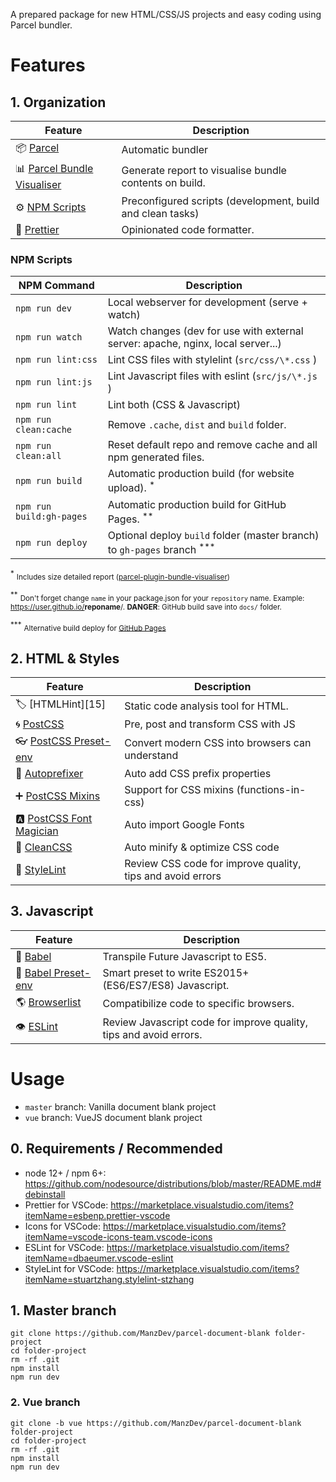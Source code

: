 A prepared package for new HTML/CSS/JS projects and easy coding using Parcel bundler.

# Features

## 1. Organization

| Feature                           | Description                                                |
| --------------------------------- | ---------------------------------------------------------- |
| 📦 [Parcel][1]                    | Automatic bundler                                          |
| 📊 [Parcel Bundle Visualiser][16] | Generate report to visualise bundle contents on build.     |
| ⚙️ [NPM Scripts][2]               | Preconfigured scripts (development, build and clean tasks) |
| 🦋 [Prettier][14]                 | Opinionated code formatter.                                |

[1]: https://parceljs.org/
[2]: https://docs.npmjs.com/misc/scripts
[14]: https://prettier.io/
[16]: https://github.com/gregtillbrook/parcel-plugin-bundle-visualiser

### NPM Scripts

| NPM Command              | Description                                                                           |
| ------------------------ | ------------------------------------------------------------------------------------- |
| `npm run dev`            | Local webserver for development (serve + watch)                                       |
| `npm run watch`          | Watch changes (dev for use with external server: apache, nginx, local server...)      |
| `npm run lint:css`       | Lint CSS files with stylelint (`src/css/\*.css` )                                     |
| `npm run lint:js`        | Lint Javascript files with eslint (`src/js/\*.js` )                                   |
| `npm run lint`           | Lint both (CSS & Javascript)                                                          |
| `npm run clean:cache`    | Remove `.cache`, `dist` and `build` folder.                                           |
| `npm run clean:all`      | Reset default repo and remove cache and all npm generated files.                      |
| `npm run build`          | Automatic production build (for website upload). <sup>\*</sup>                        |
| `npm run build:gh-pages` | Automatic production build for GitHub Pages. <sup>\*\*</sup>                          |
| `npm run deploy`         | Optional deploy `build` folder (master branch) to `gh-pages` branch <sup>\*\*\*</sup> |

<sup>\*</sup> <small>Includes size detailed report ([parcel-plugin-bundle-visualiser](https://github.com/gregtillbrook/parcel-plugin-bundle-visualiser))</small>

<sup>\*\*</sup> <small>Don't forget change `name` in your package.json for your `repository` name. Example: https://user.github.io/<strong>reponame</strong>/. **DANGER**: GitHub build save into `docs/` folder.</small>

<sup>\*\*\*</sup> <small>Alternative build deploy for [GitHub Pages](https://pages.github.com/)</small>

## 2. HTML & Styles

| Feature                       | Description                                                |
| ----------------------------- | ---------------------------------------------------------- |
| 🏷️ [HTMLHint][15]             | Static code analysis tool for HTML.                        |
| 🌀 [PostCSS][3]               | Pre, post and transform CSS with JS                        |
| 👓 [PostCSS Preset-env][4]    | Convert modern CSS into browsers can understand            |
| 🍂 [Autoprefixer][5]          | Auto add CSS prefix properties                             |
| ➕ [PostCSS Mixins][6]        | Support for CSS mixins (functions-in-css)                  |
| 🅰️ [PostCSS Font Magician][7] | Auto import Google Fonts                                   |
| 🔧 [CleanCSS][8]              | Auto minify & optimize CSS code                            |
| 🤵 [StyleLint][9]             | Review CSS code for improve quality, tips and avoid errors |

[3]: https://postcss.org/
[4]: https://preset-env.cssdb.org/features
[5]: https://autoprefixer.github.io/
[6]: https://github.com/postcss/postcss-mixins
[7]: https://github.com/jonathantneal/postcss-font-magician
[8]: https://github.com/jakubpawlowicz/clean-css
[9]: https://stylelint.io/

## 3. Javascript

| Feature                   | Description                                                        |
| ------------------------- | ------------------------------------------------------------------ |
| 💼 [Babel][10]            | Transpile Future Javascript to ES5.                                |
| 🎁 [Babel Preset-env][11] | Smart preset to write ES2015+ (ES6/ES7/ES8) Javascript.            |
| 🌎 [Browserlist][12]      | Compatibilize code to specific browsers.                           |
| 👁️ [ESLint][13]           | Review Javascript code for improve quality, tips and avoid errors. |

[10]: https://babeljs.io/
[11]: https://babeljs.io/docs/en/babel-preset-env
[12]: https://browserl.ist/
[13]: https://eslint.org/

# Usage

- `master` branch: Vanilla document blank project
- `vue` branch: VueJS document blank project

## 0. Requirements / Recommended

- node 12+ / npm 6+: https://github.com/nodesource/distributions/blob/master/README.md#debinstall
- Prettier for VSCode: https://marketplace.visualstudio.com/items?itemName=esbenp.prettier-vscode
- Icons for VSCode: https://marketplace.visualstudio.com/items?itemName=vscode-icons-team.vscode-icons
- ESLint for VSCode: https://marketplace.visualstudio.com/items?itemName=dbaeumer.vscode-eslint
- StyleLint for VSCode: https://marketplace.visualstudio.com/items?itemName=stuartzhang.stylelint-stzhang

## 1. Master branch

```
git clone https://github.com/ManzDev/parcel-document-blank folder-project
cd folder-project
rm -rf .git
npm install
npm run dev
```

### 2. Vue branch

```
git clone -b vue https://github.com/ManzDev/parcel-document-blank folder-project
cd folder-project
rm -rf .git
npm install
npm run dev
```
